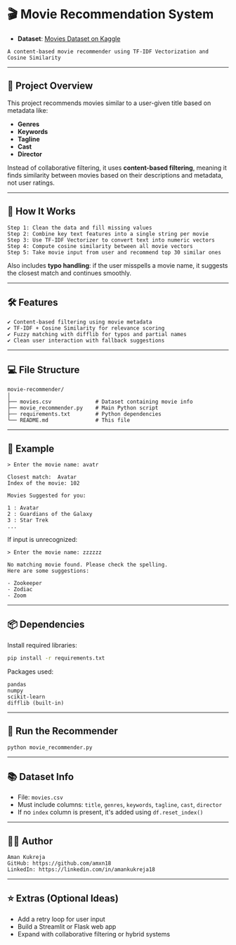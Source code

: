 # 🎬 Movie Recommendation System
- **Dataset**: [Movies Dataset on Kaggle](https://www.kaggle.com/datasets/rounakbanik/the-movies-dataset)
```
A content-based movie recommender using TF-IDF Vectorization and Cosine Similarity
```

---

## 📌 Project Overview

This project recommends movies similar to a user-given title based on metadata like:
- **Genres**
- **Keywords**
- **Tagline**
- **Cast**
- **Director**

Instead of collaborative filtering, it uses **content-based filtering**, meaning it finds similarity between movies based on their descriptions and metadata, not user ratings.

---

## 🔧 How It Works

```
Step 1: Clean the data and fill missing values
Step 2: Combine key text features into a single string per movie
Step 3: Use TF-IDF Vectorizer to convert text into numeric vectors
Step 4: Compute cosine similarity between all movie vectors
Step 5: Take movie input from user and recommend top 30 similar ones
```

Also includes **typo handling**: if the user misspells a movie name, it suggests the closest match and continues smoothly.

---

## 🛠 Features

```
✔️ Content-based filtering using movie metadata
✔️ TF-IDF + Cosine Similarity for relevance scoring
✔️ Fuzzy matching with difflib for typos and partial names
✔️ Clean user interaction with fallback suggestions
```

---

## 💻 File Structure

```
movie-recommender/
│
├── movies.csv              # Dataset containing movie info
├── movie_recommender.py    # Main Python script
├── requirements.txt        # Python dependencies
└── README.md               # This file
```

---

## 🧪 Example

```
> Enter the movie name: avatr

Closest match:  Avatar
Index of the movie: 102

Movies Suggested for you:

1 : Avatar
2 : Guardians of the Galaxy
3 : Star Trek
...
```

If input is unrecognized:
```
> Enter the movie name: zzzzzz

No matching movie found. Please check the spelling.
Here are some suggestions:

- Zookeeper
- Zodiac
- Zoom
```

---

## 📦 Dependencies

Install required libraries:

```bash
pip install -r requirements.txt
```

Packages used:
```
pandas
numpy
scikit-learn
difflib (built-in)
```

---

## 🚀 Run the Recommender

```bash
python movie_recommender.py
```

---

## 📚 Dataset Info

- File: `movies.csv`
- Must include columns: `title`, `genres`, `keywords`, `tagline`, `cast`, `director`
- If no `index` column is present, it's added using `df.reset_index()`

---

## 🙋‍♂️ Author

```
Aman Kukreja
GitHub: https://github.com/amxn18
LinkedIn: https://linkedin.com/in/amankukreja18
```

---

## ⭐ Extras (Optional Ideas)

- Add a retry loop for user input
- Build a Streamlit or Flask web app
- Expand with collaborative filtering or hybrid systems

